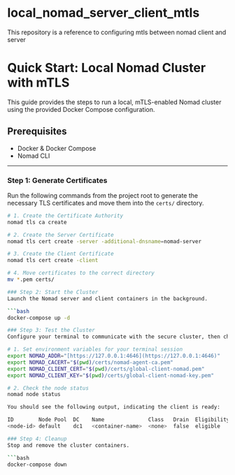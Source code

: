 # local_nomad_server_client_mtls
This repository is a reference to configuring mtls between nomad client and server 

# Quick Start: Local Nomad Cluster with mTLS

This guide provides the steps to run a local, mTLS-enabled Nomad cluster using the provided Docker Compose configuration.

## Prerequisites

- Docker & Docker Compose
- Nomad CLI

---

### Step 1: Generate Certificates

Run the following commands from the project root to generate the necessary TLS certificates and move them into the `certs/` directory.

```bash
# 1. Create the Certificate Authority
nomad tls ca create

# 2. Create the Server Certificate
nomad tls cert create -server -additional-dnsname=nomad-server

# 3. Create the Client Certificate
nomad tls cert create -client

# 4. Move certificates to the correct directory
mv *.pem certs/

### Step 2: Start the Cluster
Launch the Nomad server and client containers in the background.

```bash
docker-compose up -d

### Step 3: Test the Cluster
Configure your terminal to communicate with the secure cluster, then check the node status.

# 1. Set environment variables for your terminal session
export NOMAD_ADDR="[https://127.0.0.1:4646](https://127.0.0.1:4646)"
export NOMAD_CACERT="$(pwd)/certs/nomad-agent-ca.pem"
export NOMAD_CLIENT_CERT="$(pwd)/certs/global-client-nomad.pem"
export NOMAD_CLIENT_KEY="$(pwd)/certs/global-client-nomad-key.pem"

# 2. Check the node status
nomad node status

You should see the following output, indicating the client is ready:

ID        Node Pool  DC    Name              Class   Drain  Eligibility  Status
<node-id> default    dc1   <container-name>  <none>  false  eligible     ready

### Step 4: Cleanup
Stop and remove the cluster containers.

```bash
docker-compose down

